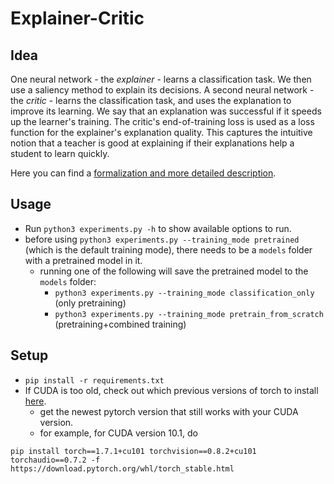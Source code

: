 # Explainer-Critic 

## Idea
One neural network - the _explainer_ - learns a classification task. 
We then use a saliency method to explain its decisions. 
A second neural network - the _critic_ - learns the classification task, 
and uses the explanation to improve its learning. 
We say that an explanation was successful if it speeds up the learner's training. 
The critic's end-of-training loss is used as a loss function for the explainer's explanation quality. 
This captures the intuitive notion that a teacher is good at explaining 
if their explanations help a student to learn quickly. 

Here you can find a [formalization and more detailed description](https://hackmd.io/zEC0IZk5TVyVyysqPqDp2A?both).

## Usage

* Run `python3 experiments.py -h` to show available options to run.
* before using `python3 experiments.py --training_mode pretrained` (which is the default training mode), there needs to be a `models` folder with a pretrained model in it.
    * running one of the following will save the pretrained model to the `models` folder:
        * `python3 experiments.py --training_mode classification_only` (only pretraining)
        * `python3 experiments.py --training_mode pretrain_from_scratch` (pretraining+combined training)

## Setup

* `pip install -r requirements.txt`
* If CUDA is too old, check out which previous versions of torch to install [here](https://pytorch.org/get-started/previous-versions/).
    * get the newest pytorch version that still works with your CUDA version.
    * for example, for CUDA version 10.1, do 

```
pip install torch==1.7.1+cu101 torchvision==0.8.2+cu101 torchaudio==0.7.2 -f https://download.pytorch.org/whl/torch_stable.html
```